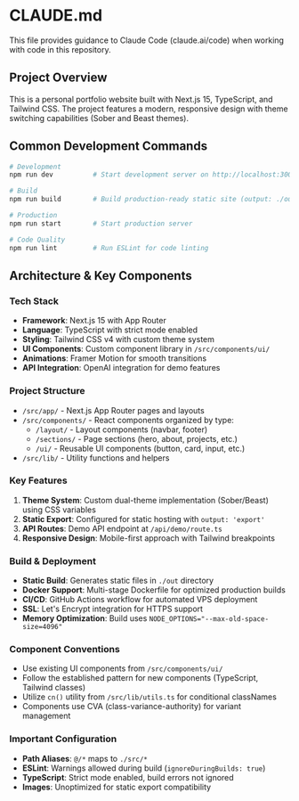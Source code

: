 # CLAUDE.md

This file provides guidance to Claude Code (claude.ai/code) when working with code in this repository.

## Project Overview

This is a personal portfolio website built with Next.js 15, TypeScript, and Tailwind CSS. The project features a modern, responsive design with theme switching capabilities (Sober and Beast themes).

## Common Development Commands

```bash
# Development
npm run dev          # Start development server on http://localhost:3000

# Build
npm run build        # Build production-ready static site (output: ./out)

# Production
npm run start        # Start production server

# Code Quality
npm run lint         # Run ESLint for code linting
```

## Architecture & Key Components

### Tech Stack
- **Framework**: Next.js 15 with App Router
- **Language**: TypeScript with strict mode enabled
- **Styling**: Tailwind CSS v4 with custom theme system
- **UI Components**: Custom component library in `/src/components/ui/`
- **Animations**: Framer Motion for smooth transitions
- **API Integration**: OpenAI integration for demo features

### Project Structure
- `/src/app/` - Next.js App Router pages and layouts
- `/src/components/` - React components organized by type:
  - `/layout/` - Layout components (navbar, footer)
  - `/sections/` - Page sections (hero, about, projects, etc.)
  - `/ui/` - Reusable UI components (button, card, input, etc.)
- `/src/lib/` - Utility functions and helpers

### Key Features
1. **Theme System**: Custom dual-theme implementation (Sober/Beast) using CSS variables
2. **Static Export**: Configured for static hosting with `output: 'export'`
3. **API Routes**: Demo API endpoint at `/api/demo/route.ts`
4. **Responsive Design**: Mobile-first approach with Tailwind breakpoints

### Build & Deployment
- **Static Build**: Generates static files in `./out` directory
- **Docker Support**: Multi-stage Dockerfile for optimized production builds
- **CI/CD**: GitHub Actions workflow for automated VPS deployment
- **SSL**: Let's Encrypt integration for HTTPS support
- **Memory Optimization**: Build uses `NODE_OPTIONS="--max-old-space-size=4096"`

### Component Conventions
- Use existing UI components from `/src/components/ui/`
- Follow the established pattern for new components (TypeScript, Tailwind classes)
- Utilize `cn()` utility from `/src/lib/utils.ts` for conditional classNames
- Components use CVA (class-variance-authority) for variant management

### Important Configuration
- **Path Aliases**: `@/*` maps to `./src/*`
- **ESLint**: Warnings allowed during build (`ignoreDuringBuilds: true`)
- **TypeScript**: Strict mode enabled, build errors not ignored
- **Images**: Unoptimized for static export compatibility